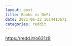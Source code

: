 ```yaml
--- 
layout: post 
title: Banks vs DeFi 
date: 2021-06-22 1624413671 
categories: reddit 
--- 
```

https://redd.it/o631z9